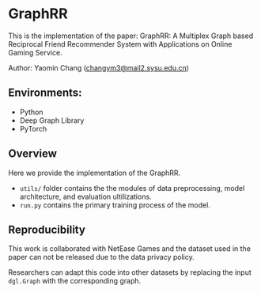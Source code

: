 # GraphRR

This is the implementation of the paper: GraphRR: A Multiplex Graph based Reciprocal Friend Recommender System with Applications on Online Gaming Service.

Author: Yaomin Chang (changym3@mail2.sysu.edu.cn)


## Environments:
* Python
* Deep Graph Library
* PyTorch


## Overview

Here we provide the implementation of the GraphRR.

* `utils/` folder contains the the modules of data preprocessing, model architecture, and evaluation ultilizations.
* `run.py` contains the primary training process of the model.

## Reproducibility

This work is collaborated with NetEase Games and the dataset used in the paper can not be released due to the data privacy policy. 

Researchers can adapt this code into other datasets by replacing the input `dgl.Graph` with the corresponding graph.
